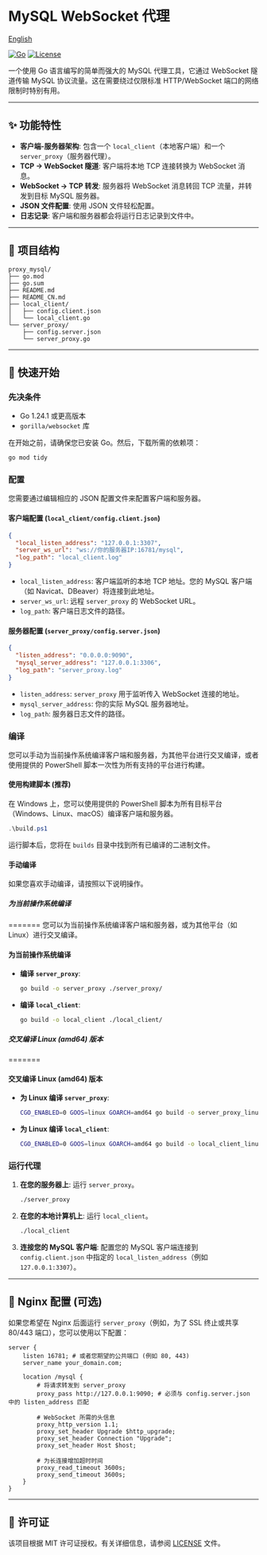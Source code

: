 # MySQL WebSocket 代理

[English](README.md)

[![Go](https://img.shields.io/badge/Go-1.24.1+-00ADD8?style=for-the-badge&logo=go)](https://golang.org/)
[![License](https://img.shields.io/badge/License-MIT-blue.svg?style=for-the-badge)](https://opensource.org/licenses/MIT)

一个使用 Go 语言编写的简单而强大的 MySQL 代理工具，它通过 WebSocket 隧道传输 MySQL 协议流量。这在需要绕过仅限标准 HTTP/WebSocket 端口的网络限制时特别有用。

---

## ✨ 功能特性

- **客户端-服务器架构**: 包含一个 `local_client`（本地客户端）和一个 `server_proxy`（服务器代理）。
- **TCP -> WebSocket 隧道**: 客户端将本地 TCP 连接转换为 WebSocket 消息。
- **WebSocket -> TCP 转发**: 服务器将 WebSocket 消息转回 TCP 流量，并转发到目标 MySQL 服务器。
- **JSON 文件配置**: 使用 JSON 文件轻松配置。
- **日志记录**: 客户端和服务器都会将运行日志记录到文件中。

---

## 📂 项目结构

```
proxy_mysql/
├── go.mod
├── go.sum
├── README.md
├── README_CN.md
├── local_client/
│   ├── config.client.json
│   └── local_client.go
└── server_proxy/
    ├── config.server.json
    └── server_proxy.go
```

---

## 🚀 快速开始

### 先决条件

- Go 1.24.1 或更高版本
- `gorilla/websocket` 库

在开始之前，请确保您已安装 Go。然后，下载所需的依赖项：

```bash
go mod tidy
```

### 配置

您需要通过编辑相应的 JSON 配置文件来配置客户端和服务器。

#### 客户端配置 (`local_client/config.client.json`)

```json
{
  "local_listen_address": "127.0.0.1:3307",
  "server_ws_url": "ws://你的服务器IP:16781/mysql",
  "log_path": "local_client.log"
}
```

- `local_listen_address`: 客户端监听的本地 TCP 地址。您的 MySQL 客户端（如 Navicat、DBeaver）将连接到此地址。
- `server_ws_url`: 远程 `server_proxy` 的 WebSocket URL。
- `log_path`: 客户端日志文件的路径。

#### 服务器配置 (`server_proxy/config.server.json`)

```json
{
  "listen_address": "0.0.0.0:9090",
  "mysql_server_address": "127.0.0.1:3306",
  "log_path": "server_proxy.log"
}
```

- `listen_address`: `server_proxy` 用于监听传入 WebSocket 连接的地址。
- `mysql_server_address`: 你的实际 MySQL 服务器地址。
- `log_path`: 服务器日志文件的路径。

### 编译

您可以手动为当前操作系统编译客户端和服务器，为其他平台进行交叉编译，或者使用提供的 PowerShell 脚本一次性为所有支持的平台进行构建。

#### 使用构建脚本 (推荐)

在 Windows 上，您可以使用提供的 PowerShell 脚本为所有目标平台（Windows、Linux、macOS）编译客户端和服务器。

```powershell
.\build.ps1
```

运行脚本后，您将在 `builds` 目录中找到所有已编译的二进制文件。

#### 手动编译

如果您喜欢手动编译，请按照以下说明操作。

##### 为当前操作系统编译
=======
您可以为当前操作系统编译客户端和服务器，或为其他平台（如 Linux）进行交叉编译。

#### 为当前操作系统编译

- **编译 `server_proxy`**:
  ```bash
  go build -o server_proxy ./server_proxy/
  ```
- **编译 `local_client`**:
  ```bash
  go build -o local_client ./local_client/
  ```

##### 交叉编译 Linux (amd64) 版本
=======
#### 交叉编译 Linux (amd64) 版本

- **为 Linux 编译 `server_proxy`**:
  ```bash
  CGO_ENABLED=0 GOOS=linux GOARCH=amd64 go build -o server_proxy_linux ./server_proxy/
  ```
- **为 Linux 编译 `local_client`**:
  ```bash
  CGO_ENABLED=0 GOOS=linux GOARCH=amd64 go build -o local_client_linux ./local_client/
  ```

### 运行代理

1.  **在您的服务器上**: 运行 `server_proxy`。
    ```bash
    ./server_proxy
    ```

2.  **在您的本地计算机上**: 运行 `local_client`。
    ```bash
    ./local_client
    ```

3.  **连接您的 MySQL 客户端**: 配置您的 MySQL 客户端连接到 `config.client.json` 中指定的 `local_listen_address`（例如 `127.0.0.1:3307`）。

---

## 🔌 Nginx 配置 (可选)

如果您希望在 Nginx 后面运行 `server_proxy`（例如，为了 SSL 终止或共享 80/443 端口），您可以使用以下配置：

```nginx
server {
    listen 16781; # 或者您期望的公共端口 (例如 80, 443)
    server_name your_domain.com;

    location /mysql {
        # 将请求转发到 server_proxy
        proxy_pass http://127.0.0.1:9090; # 必须与 config.server.json 中的 listen_address 匹配

        # WebSocket 所需的头信息
        proxy_http_version 1.1;
        proxy_set_header Upgrade $http_upgrade;
        proxy_set_header Connection "Upgrade";
        proxy_set_header Host $host;

        # 为长连接增加超时时间
        proxy_read_timeout 3600s;
        proxy_send_timeout 3600s;
    }
}
```

---

## 📄 许可证

该项目根据 MIT 许可证授权。有关详细信息，请参阅 [LICENSE](https://opensource.org/licenses/MIT) 文件。
